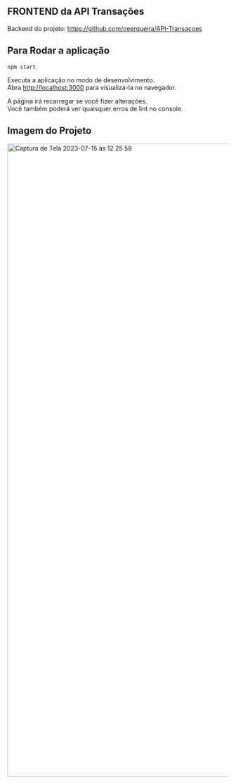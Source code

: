 ## FRONTEND da API Transações 

Backend  do projeto: https://github.com/ceerqueira/API-Transacoes

## Para Rodar a aplicação

 `npm start`

Executa a aplicação no modo de desenvolvimento.\
Abra [http://localhost:3000](http://localhost:3000) para visualizá-la no navegador.

A página irá recarregar se você fizer alterações.\
Você também poderá ver quaisquer erros de lint no console.

## Imagem do Projeto

<img width="1440" alt="Captura de Tela 2023-07-15 às 12 25 58" src="https://github.com/ceerqueira/frontend-API-Transacoes/assets/50030996/4e134f4b-d10b-44fa-9181-38ebfaa565af">
